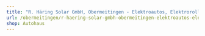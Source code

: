 ```yaml
---
title: "R. Häring Solar GmbH, Obermeitingen - Elektroautos, Elektroroller, Elektromobilität"
url: /obermeitingen/r-haering-solar-gmbh-obermeitingen-elektroautos-elektroroller-elektromobilitaet/
shop: Autohaus
---
```


